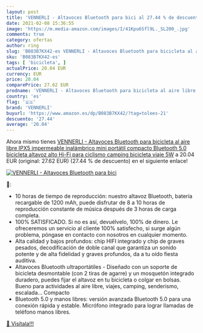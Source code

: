 ```yaml
---
layout: post
title: 'VENNERLI - Altavoces Bluetooth para bici al 27.44 % de descuento'
date: 2021-02-08 15:36:55
image: 'https://m.media-amazon.com/images/I/41Kpu6Sfl9L._SL200_.jpg'
comments: true
category: ofertas
author: ring
slug: 'B083B7KX42-es VENNERLI - Altavoces Bluetooth para bicicleta al aire...'
sku: 'B083B7KX42-es'
tags: [ 'bicicleta', ]
actualPrice: 20.04 EUR
currency: EUR
price: 20.04
comparePrice: 27.62 EUR
prodname: 'VENNERLI - Altavoces Bluetooth para bicicleta al aire libre IPX5 impermeable inalámbrico mini portátil compacto Bluetooth 5.0 bicicleta altavoz alto Hi-Fi para ciclismo camping bicicleta viaje 5W'
country: 'es'
flag: '🇪🇸'
brand: 'VENNERLI'
buyurl: 'https://www.amazon.es/dp/B083B7KX42/?tag=tolees-21'
descuento: '27.44'
average: '20.04'
---
```


Ahora mismo tienes [VENNERLI - Altavoces Bluetooth para bicicleta al aire libre IPX5 impermeable inalámbrico mini portátil compacto Bluetooth 5.0 bicicleta altavoz alto Hi-Fi para ciclismo camping bicicleta viaje 5W](https://www.amazon.es/dp/B083B7KX42/?tag=tolees-21) a 20.04 EUR (original: 27.62 EUR) (27.44 %  de descuento) en el siguiente enlace!

[![VENNERLI - Altavoces Bluetooth para bici](https://m.media-amazon.com/images/I/41Kpu6Sfl9L._SL200_.jpg)](https://www.amazon.es/dp/B083B7KX42/?tag=tolees-21)

🔎:

- 10 horas de tiempo de reproducción: nuestro altavoz Bluetooth, batería recargable de 1200 mAh, puede disfrutar de 8 a 10 horas de reproducción constante de música después de 3 horas de carga completa.
- 100% SATISFICADO. Si no es así, devuélvelo, 100% de dinero. Le ofreceremos un servicio al cliente 100% satisfecho, si surge algún problema, póngase en contacto con nosotros en cualquier momento.
- Alta calidad y bajos profundos: chip HIFI integrado y chip de graves pesados, decodificación de doble canal que garantiza un sonido potente y de alta fidelidad y graves profundos, da a tu oído fiesta auditiva.
- Altavoces Bluetooth ultraportátiles - Diseñado con un soporte de bicicleta desmontable (con 2 tiras de agarre) y un mosquetón integrado duradero, puedes fijar el altavoz en tu bicicleta o colgar en bolsas. Bueno para actividades al aire libre, viajes, camping, senderismo, escalada… Compacto
- Bluetooth 5.0 y manos libres: versión avanzada Bluetooth 5.0 para una conexión rápida y estable. Micrófono integrado para lograr llamadas de teléfono manos libres.

[🛒 Visítala!!!](https://www.amazon.es/dp/B083B7KX42/?tag=tolees-21)
